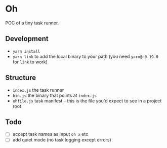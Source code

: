 # Oh

POC of a tiny task runner.

## Development

- `yarn install`
- `yarn link` to add the local binary to your path (you need `yarn@~0.19.0` for `link` to work)

## Structure
- `index.js` the task runner
- `bin.js` the binary that points at `index.js`
- `ohfile.js` task manifest – this is the file you'd expect to see in a project root

## Todo
- [ ] accept task names as input `oh x` etc
- [ ] add quiet mode (no task logging except errors)